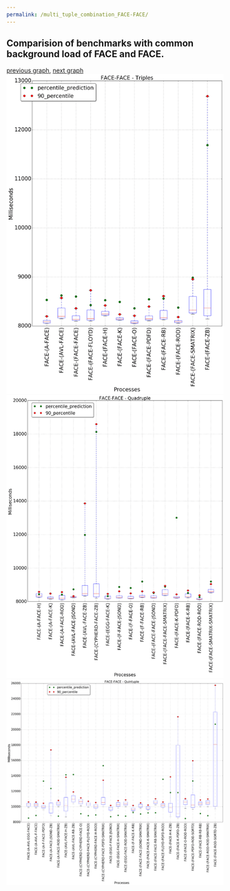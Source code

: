 ```yaml
---
permalink: /multi_tuple_combination_FACE-FACE/
---
```



 ## Comparision of benchmarks with common background load of FACE and FACE.

[previous graph](../multi_tuple_combination_FACE-EGG/), [next graph](../multi_tuple_combination_FACE-FLOYD/)
![graph figure](./images/triple/FACE/FACE-FACE_box.png)![graph figure](./images/quadruple/FACE/FACE-FACE_box.png)![graph figure](./images/quintuple/FACE/FACE-FACE_box.png)